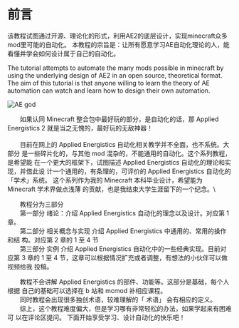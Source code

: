# 前言

该教程试图通过开源、理论化的形式，利用AE2的底层设计，实现minecraft众多mod里可能的自动化。 本教程的宗旨是：让所有愿意学习AE自动化理论的人，能看懂并学会如何设计属于自己的自动化。

The tutorial attempts to automate the many mods possible in minecraft by using the underlying design of AE2 in an open source, theoretical format. The aim of this tutorial is that anyone willing to learn the theory of AE automation can watch and learn how to design their own automation.

![AE god](https://github.com/philogos/Applied-Energistics-2-From-Mastery-to-Ultimate-tutorial-series/assets/113762899/478cdd5a-6b31-4129-9462-c66843be1247)

　　如果认同 Minecraft 整合包中最好玩的部分，是自动化的话，那 Applied Energistics 2 就是当之无愧的，最好玩的无敌神器！\
\
　　目前在网上的 Applied Energistics 自动化相关教学并不全面，也不系统。大部分 是一些碎片化的，与其他 mod 混杂的，不能通用的自动化。这个系列教程，是希望能 在一个更大的框架下，试图描述 Applied Energistics 自动化的理论和实现，并借此设 计一个通用的，有条理的，可评价的 Applied Energistics 自动化的「学术」系统。 这个系列作为我的 Minecraft 本科毕业设计，希望能为 Minecraft 学术界做点浅薄 的贡献，也是我结束大学生涯留下的一个纪念。\


　　教程分为三部分\
　　第一部分 绪论：介绍 Applied Energistics 自动化的理念以及设计。对应第 1 章。\
　　第二部分 相关概念与实现 介绍 Applied Energistics 中通用的、常用的操作和结 构。对应第 2 章的 1 至 4 节\
　　第三部分 实例 介绍 Applied Energistics 自动化中的一些经典实现。目前对应第 3 章的 1 至 4 节，这章可以根据情况扩充或者调整，有想法的小伙伴可以做视频给我 投稿。\
&#x20;

　　教程不会讲解 Applied Energistics 的部件、功能等。这部分是基础，每个人根据 自己的基础可以选择在 b 站和 mcmod 补相应课程。\
　　同时教程会出现很多独创术语，较难理解的「 术语」 会有相应的定义。\
　　综上，这个教程难度偏大，但是学习哪有非常轻松的办法，如果学起来有困难可 以在评论区提问。 下面开始享受学习、设计自动化的快乐吧！
